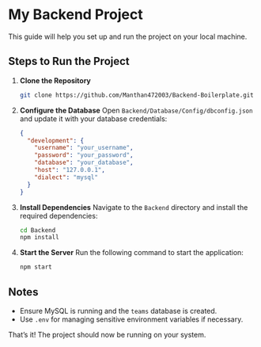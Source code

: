 # My Backend Project

This guide will help you set up and run the project on your local machine.

## Steps to Run the Project

1. **Clone the Repository**
   ```bash
   git clone https://github.com/Manthan472003/Backend-Boilerplate.git
   ```

2. **Configure the Database**
   Open `Backend/Database/Config/dbconfig.json` and update it with your database credentials:
   ```json
   {
     "development": {
       "username": "your_username",
       "password": "your_password",
       "database": "your_database",
       "host": "127.0.0.1",
       "dialect": "mysql"
     }
   }
   ```

3. **Install Dependencies**
   Navigate to the `Backend` directory and install the required dependencies:
   ```bash
   cd Backend
   npm install
   ```

4. **Start the Server**
   Run the following command to start the application:
   ```bash
   npm start
   ```

## Notes
- Ensure MySQL is running and the `teams` database is created.
- Use `.env` for managing sensitive environment variables if necessary.

That’s it! The project should now be running on your system.

